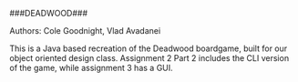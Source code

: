 ###DEADWOOD###

Authors: Cole Goodnight, Vlad Avadanei

This is a Java based recreation of the Deadwood boardgame, built for our object oriented design class. Assignment 2 Part 2 includes the CLI version of the game, while assignment 3 has a GUI.
